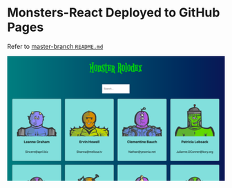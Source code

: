 
# Monsters-React Deployed to GitHub Pages

Refer to [master-branch `README.md`](https://github.com/cyberkeyboarder/monsters-react/tree/master)

![alt text](https://github.com/cyberkeyboarder/monsters-react/blob/master/img/screenshot.png?raw=true)
